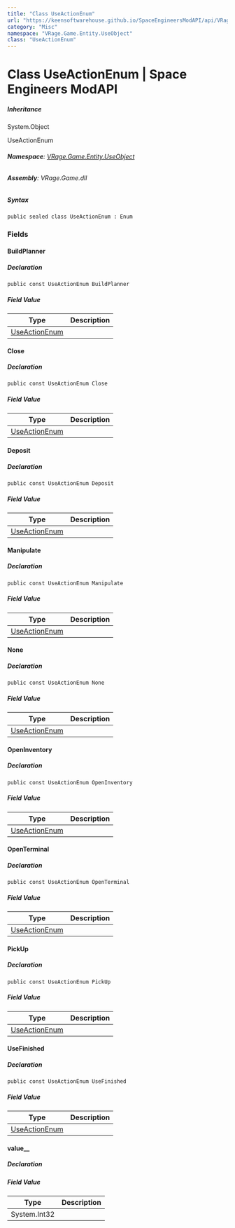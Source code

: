 ```yaml
---
title: "Class UseActionEnum"
url: "https://keensoftwarehouse.github.io/SpaceEngineersModAPI/api/VRage.Game.Entity.UseObject.UseActionEnum.html"
category: "Misc"
namespace: "VRage.Game.Entity.UseObject"
class: "UseActionEnum"
---
```


# Class UseActionEnum | Space Engineers ModAPI

##### Inheritance

System.Object

UseActionEnum

###### **Namespace**: [VRage.Game.Entity.UseObject](https://keensoftwarehouse.github.io/SpaceEngineersModAPI/api/VRage.Game.Entity.UseObject.html)

###### **Assembly**: VRage.Game.dll

##### Syntax

```
public sealed class UseActionEnum : Enum
```

### Fields

#### BuildPlanner

##### Declaration

```
public const UseActionEnum BuildPlanner
```

##### Field Value

| Type | Description |
| --- | --- |
| [UseActionEnum](https://keensoftwarehouse.github.io/SpaceEngineersModAPI/api/VRage.Game.Entity.UseObject.UseActionEnum.html) |     |

#### Close

##### Declaration

```
public const UseActionEnum Close
```

##### Field Value

| Type | Description |
| --- | --- |
| [UseActionEnum](https://keensoftwarehouse.github.io/SpaceEngineersModAPI/api/VRage.Game.Entity.UseObject.UseActionEnum.html) |     |

#### Deposit

##### Declaration

```
public const UseActionEnum Deposit
```

##### Field Value

| Type | Description |
| --- | --- |
| [UseActionEnum](https://keensoftwarehouse.github.io/SpaceEngineersModAPI/api/VRage.Game.Entity.UseObject.UseActionEnum.html) |     |

#### Manipulate

##### Declaration

```
public const UseActionEnum Manipulate
```

##### Field Value

| Type | Description |
| --- | --- |
| [UseActionEnum](https://keensoftwarehouse.github.io/SpaceEngineersModAPI/api/VRage.Game.Entity.UseObject.UseActionEnum.html) |     |

#### None

##### Declaration

```
public const UseActionEnum None
```

##### Field Value

| Type | Description |
| --- | --- |
| [UseActionEnum](https://keensoftwarehouse.github.io/SpaceEngineersModAPI/api/VRage.Game.Entity.UseObject.UseActionEnum.html) |     |

#### OpenInventory

##### Declaration

```
public const UseActionEnum OpenInventory
```

##### Field Value

| Type | Description |
| --- | --- |
| [UseActionEnum](https://keensoftwarehouse.github.io/SpaceEngineersModAPI/api/VRage.Game.Entity.UseObject.UseActionEnum.html) |     |

#### OpenTerminal

##### Declaration

```
public const UseActionEnum OpenTerminal
```

##### Field Value

| Type | Description |
| --- | --- |
| [UseActionEnum](https://keensoftwarehouse.github.io/SpaceEngineersModAPI/api/VRage.Game.Entity.UseObject.UseActionEnum.html) |     |

#### PickUp

##### Declaration

```
public const UseActionEnum PickUp
```

##### Field Value

| Type | Description |
| --- | --- |
| [UseActionEnum](https://keensoftwarehouse.github.io/SpaceEngineersModAPI/api/VRage.Game.Entity.UseObject.UseActionEnum.html) |     |

#### UseFinished

##### Declaration

```
public const UseActionEnum UseFinished
```

##### Field Value

| Type | Description |
| --- | --- |
| [UseActionEnum](https://keensoftwarehouse.github.io/SpaceEngineersModAPI/api/VRage.Game.Entity.UseObject.UseActionEnum.html) |     |

#### value\_\_

##### Declaration

##### Field Value

| Type | Description |
| --- | --- |
| System.Int32 |     |